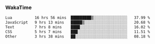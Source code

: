 ### WakaTime

<!--START_SECTION:waka-->

```txt
Lua          16 hrs 56 mins  █████████▒░░░░░░░░░░░░░░░   37.99 %
JavaScript   9 hrs 13 mins   █████▒░░░░░░░░░░░░░░░░░░░   20.68 %
Text         7 hrs 8 mins    ████░░░░░░░░░░░░░░░░░░░░░   16.02 %
CSS          5 hrs 7 mins    ███░░░░░░░░░░░░░░░░░░░░░░   11.51 %
Other        3 hrs 38 mins   ██░░░░░░░░░░░░░░░░░░░░░░░   08.18 %
```

<!--END_SECTION:waka-->
